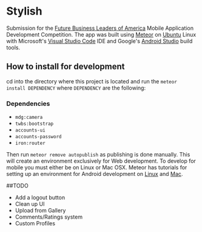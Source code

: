 # Stylish
Submission for the [Future Business Leaders of America](fbla-pbl.org) Mobile Application Development Competition. The app was built using [Meteor](meteor.com) on [Ubuntu](ubuntu.com) Linux with Microsoft's [Visual Studio Code](https://code.visualstudio.com/) IDE and Google's [Android Studio](http://developer.android.com/sdk/index.html) build tools.

## How to install for development
cd into the directory where this project is located and run the `meteor install DEPENDENCY` where `DEPENDENCY` are the following:

### Dependencies
* `mdg:camera`
* `twbs:bootstrap`
* `accounts-ui`
* `accounts-password`
* `iron:router`

Then run `meteor remove autopublish` as publishing is done manually. This will create an environment exclusively for Web development. To develop for mobile you must either be on Linux or Mac OSX. Meteor has tutorials for setting up an environment for Android development on [Linux](https://github.com/meteor/meteor/wiki/Mobile-Development-Install:-Android-on-Linux) and [Mac](https://github.com/meteor/meteor/wiki/Mobile-Development-Install:-Android-on-Mac).

##TODO
* Add a logout button
* Clean up UI
* Upload from Gallery
* Comments/Ratings system
* Custom Profiles